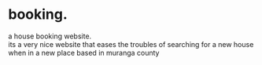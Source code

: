 # booking.
a house booking website.        
      its a very nice website that eases the troubles of searching for a new house when in a new place
      based in muranga county
                   
        
                   
           
               
   
    
     
      

